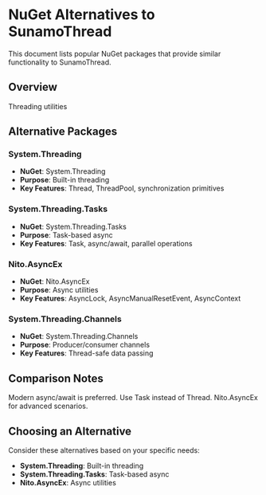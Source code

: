 # NuGet Alternatives to SunamoThread

This document lists popular NuGet packages that provide similar functionality to SunamoThread.

## Overview

Threading utilities

## Alternative Packages

### System.Threading
- **NuGet**: System.Threading
- **Purpose**: Built-in threading
- **Key Features**: Thread, ThreadPool, synchronization primitives

### System.Threading.Tasks
- **NuGet**: System.Threading.Tasks
- **Purpose**: Task-based async
- **Key Features**: Task, async/await, parallel operations

### Nito.AsyncEx
- **NuGet**: Nito.AsyncEx
- **Purpose**: Async utilities
- **Key Features**: AsyncLock, AsyncManualResetEvent, AsyncContext

### System.Threading.Channels
- **NuGet**: System.Threading.Channels
- **Purpose**: Producer/consumer channels
- **Key Features**: Thread-safe data passing

## Comparison Notes

Modern async/await is preferred. Use Task instead of Thread. Nito.AsyncEx for advanced scenarios.

## Choosing an Alternative

Consider these alternatives based on your specific needs:
- **System.Threading**: Built-in threading
- **System.Threading.Tasks**: Task-based async
- **Nito.AsyncEx**: Async utilities
